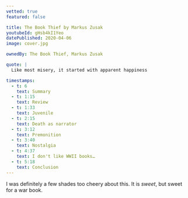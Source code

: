 ```yaml
---
vetted: true
featured: false

title: The Book Thief by Markus Zusak
youtubeId: gHsb4kI1Yeo
datePublished: 2020-04-06
image: cover.jpg

ownedBy: The Book Thief, Markus Zusak

quote: |
  Like most misery, it started with apparent happiness

timestamps:
  - t: 6
    text: Summary
  - t: 1:15
    text: Review
  - t: 1:33
    text: Juvenile
  - t: 2:15
    text: Death as narrator
  - t: 3:12
    text: Premonition
  - t: 3:40
    text: Nostalgia
  - t: 4:37
    text: I don't like WWII books…
  - t: 5:18
    text: Conclusion
---
```


I was definitely a few shades too cheery about this. It is _sweet_, but sweet for a war book.
